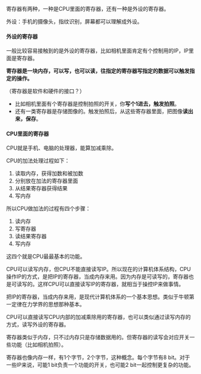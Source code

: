 寄存器有两种，一种是CPU里面的寄存器，还有一种是外设的寄存器。

外设：手机的摄像头，指纹识别，屏幕都可以理解成外设。

#### 外设的寄存器

一般比较容易接触到的是外设的寄存器，比如相机里面肯定有个控制用的IP，IP里面是寄存器。

**寄存器是一块内存，可以写，也可以读，往指定的寄存器写指定的数据可以触发指定的操作。**

（寄存器是软件和硬件的接口？）

- 比如相机里面有个寄存器是控制拍照的开关，你**写个1进去，触发拍照**。
- 还有一类寄存器是存储图像的。触发拍照后，从这些寄存器里面，把图像**读出来，保存**。

#### CPU里面的寄存器

CPU就是手机、电脑的处理器，能算加减乘除。

CPU的加法处理过程如下：

1. 读取内存，获得加数和被加数
2. 分别放在加法的寄存器里面
3. 从结果寄存器获得结果
4. 写内存

所以CPU做加法的过程有四个步骤：

1. 读内存
2. 写寄存器
3. 读结果寄存器
4. 写内存

这四个就是CPU最最基本的功能。



CPU可以读写内存，但CPU不能直接读写IP。所以现在的计算机体系结构，CPU操作IP的方式，是把IP的寄存器，当成内存来用。因为内存是可读写的，寄存器也是可读写的。这样CPU可以直接读写IP的寄存器，就相当于操控IP来做事情。

把IP的寄存器，当成内存来用，是现代计算机体系的一个基本思想。类似于牛顿第一定律在力学界的思想那种基本。

CPU可以直接读写CPU内部的加减乘除用的寄存器，也可以类似通过读写内存的方式，读写外设的寄存器。

寄存器类似于内存，只不过内存只是存储数据用的。但寄存器的读写会对应开关一些功能（比如相机拍照）。

寄存器也像内存一样，有1个字节，2个字节，这种概念。每个字节有8 bit。对于一些IP来说，可能1 bit负责一个功能的开关，也可能2 bit一起控制更复杂的功能。
